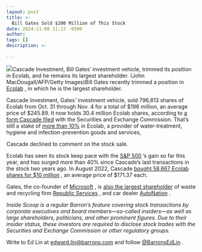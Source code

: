 ```yaml
---
layout: post
title: >-
  Bill Gates Sold $200 Million of This Stock
date: 2024-11-08 11:13 -0500
author: 
tags: []
description: >-
  
---
```

![](https://images.barrons.com/im-42858531/?width=639&height=426)Cascade Investment, Bill Gates’ investment vehicle, trimmed its position in Ecolab, and he remains its largest shareholder.  (John MacDougall/AFP/Getty Images)Bill Gates recently trimmed a position in [Ecolab](/market-data/stocks/ecl?mod=article_chiclet) , in which he is the largest shareholder.

Cascade Investment, Gates’ investment vehicle, sold 796,813 shares of Ecolab from Oct. 31 through Nov. 4 for a total of \$196 million, an average price of \$245.89. It now holds 30.4 million Ecolab shares, according to [a form Cascade filed](https://www.sec.gov/Archives/edgar/data/31462/000110465924114012/xslF345X05/tm2427476-1_4seq1.xml) with the Securities and Exchange Commission. That’s still a stake of [more than 10%](https://www.sec.gov/ix?doc=/Archives/edgar/data/31462/000110465924035047/tm2317069d5_def14a.htm) in Ecolab, a provider of water-treatment, hygiene and infection-prevention goods and services,

Cascade declined to comment on the stock sale.

Ecolab has seen its stock keep pace with the [S&P 500](/market-data/indexes/spx?mod=article_chiclet) ’s gain so far this year, and has surged more than 40% since Cascade’s last transactions in the stock two years ago. In August 2022, Cascade [bought 58,667 Ecolab shares for \$10 million](https://www.sec.gov/Archives/edgar/data/31462/000110465922093753/xslF345X03/tm2224335-1_4seq1.xml) , an average price of \$171.37 each.

Gates, the co-founder of [Microsoft](/market-data/stocks/msft?mod=article_chiclet) , is [also the largest shareholder](https://www.barrons.com/articles/bill-gates-stock-gains-6bbdf42a?mod=article_inline) of waste and recycling firm [Republic Services](/market-data/stocks/rsg?mod=article_chiclet) , and car dealer [AutoNation](/market-data/stocks/an?mod=article_chiclet) .

*Inside Scoop is a regular Barron’s feature covering stock transactions by corporate executives and board members—so-called insiders—as well as large shareholders, politicians, and other prominent figures. Due to their insider status, these investors are required to disclose stock trades with the Securities and Exchange Commission or other regulatory groups.*

Write to Ed Lin at edward.lin@barrons.com and follow [@BarronsEdLin](https://twitter.com/BarronsEdLin) .

